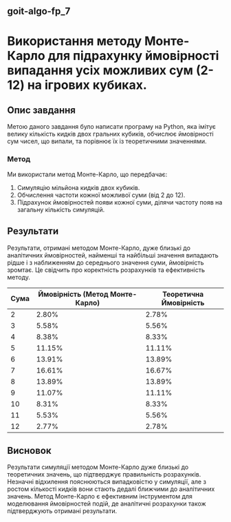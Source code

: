 ## goit-algo-fp_7

# Використання методу Монте-Карло для підрахунку ймовірності випадання усіх можливих сум (2-12) на ігрових кубиках.

## Опис завдання
Метою даного завдання було написати програму на Python, яка імітує велику кількість кидків двох гральних кубиків, обчислює ймовірності сум чисел, що випали, та порівнює їх із теоретичними значеннями.

### Метод
Ми використали метод Монте-Карло, що передбачає:
1. Симуляцію мільйона кидків двох кубиків.
2. Обчислення частоти кожної можливої суми (від 2 до 12).
3. Підрахунок ймовірностей появи кожної суми, ділячи частоту появ на загальну кількість симуляцій.

## Результати
Результати, отримані методом Монте-Карло, дуже близькі до аналітичних ймовірностей, найменші та найбільші значення випадають рідше і з наближенням до середнього значення суми, ймовірність зромтає. Це свідчить про коректність розрахунків та ефективність методу.

| Сума | Ймовірність (Метод Монте-Карло) | Теоретична Ймовірність |
|------|---------------------------------|-------------------------|
| 2    | 2.80%                           | 2.78%                  |
| 3    | 5.58%                           | 5.56%                  |
| 4    | 8.38%                           | 8.33%                  |
| 5    | 11.15%                          | 11.11%                 |
| 6    | 13.91%                          | 13.89%                 |
| 7    | 16.61%                          | 16.67%                 |
| 8    | 13.89%                          | 13.89%                 |
| 9    | 11.07%                          | 11.11%                 |
| 10   | 8.31%                           | 8.33%                  |
| 11   | 5.53%                           | 5.56%                  |
| 12   | 2.77%                           | 2.78%                  |

## Висновок
Результати симуляції методом Монте-Карло дуже близькі до теоретичних значень, що підтверджує правильність розрахунків. Незначні відхилення пояснюються випадковістю у симуляції, але з ростом кількості кидків вони стають дедалі ближчими до аналітичних значень. Метод Монте-Карло є ефективним інструментом для моделювання ймовірностей подій, де аналітичні розрахунки також підтверджують отримані результати.